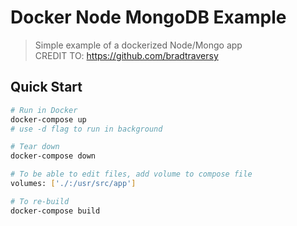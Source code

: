 # Docker Node MongoDB Example

> Simple example of a dockerized Node/Mongo app  
CREDIT TO: https://github.com/bradtraversy

## Quick Start

```bash
# Run in Docker
docker-compose up
# use -d flag to run in background

# Tear down
docker-compose down

# To be able to edit files, add volume to compose file
volumes: ['./:/usr/src/app']

# To re-build
docker-compose build
```
